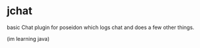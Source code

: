 # jchat

basic Chat plugin for poseidon which logs chat and does a few other things.

(im learning java)